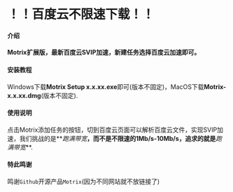 # ！！百度云不限速下载！！

#### 介绍
**Motrix扩展版，最新百度云SVIP加速，新建任务选择百度云加速即可。**

#### 安装教程

Windows下载**Motrix Setup x.x.xx.exe**即可(版本不固定)，MacOS下载**Motrix-x.x.xx.dmg**(版本不固定).

#### 使用说明

点击Motrix添加任务的按钮，切到百度云页面可以解析百度云文件，实现SVIP加速，我们挑战的是**_跑满带宽_**，而不是不限速的1Mb/s-10Mb/s，追求的就是**_跑满带宽_**.


#### 特此鸣谢

鸣谢`Github`开源产品`Motrix`(因为不同网站就不放链接了)